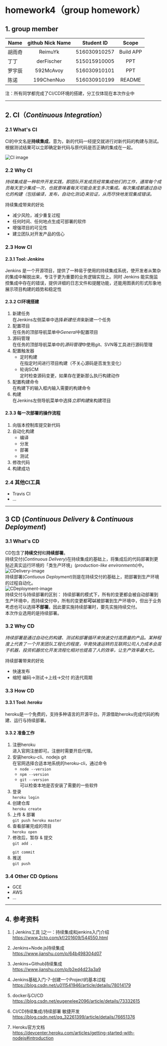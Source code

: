 # homework4（group homework）

## 1. group member  
| Name | github Nick Name | Student ID | Scope |   
| - | :-: | :-: | :-:|  
| 胡雨奇 | ReimuYk | 516030910257 |  Build APP |  
| 丁丁 | derFischer | 515015910005 | PPT |   
| 罗宇辰 | 592McAvoy | 516030910101 | PPT |   
| 陈诺 | 199ChenNuo | 516030910199 | README |  

注：所有同学都完成了CI/CD环境的搭建，分工仅体现在本次作业中  

----

## 2. CI（*Continuous Integration*）  
### 2.1 What's CI  
CI的中文名是**持续集成**，意为，新的代码一经提交就进行对新代码的构建与测试。根据测试结果可以立即确定新代码与原代码是否正确的集成在一起。  
     
![CI image](https://github.com/ReimuYk/hw-CI-CD/blob/master/images/CI.jpg)  

### 2.2 Why CI  
*持续集成是一种软件开发实践，即团队开发成员经常集成他们的工作，通常每个成员每天至少集成一次，也就意味着每天可能会发生多次集成。每次集成都通过自动化的构建（包括编译，发布，自动化测试)来验证，从而尽快地发现集成错误。* 
  
持续集成带来的好处  
- 减少风险，减少重复过程  
- 任何时间、任何地点生成可部署的软件  
- 增强项目的可见性  
- 建立团队对开发产品的信心  

### 2.3 How CI  
#### 2.3.1 Tool: *Jenkins*  
Jenkins 是一个开源项目，提供了一种易于使用的持续集成系统，使开发者从繁杂的集成中解脱出来，专注于更为重要的业务逻辑实现上。同时 Jenkins 能实施监控集成中存在的错误，提供详细的日志文件和提醒功能，还能用图表的形式形象地展示项目构建的趋势和稳定性  
#### 2.3.2 CI环境搭建   
1. 新建任务  
在Jenkins左侧菜单中选择*新建任务*来新建一个任务  
2. 配置项目  
在任务的顶部导航菜单中*General*中配置项目  
3. 源码管理  
在任务的顶部导航菜单中的*源码管理*中使用git、SVN等工具进行源码管理  
4. 配置触发器  
    - 定时构建  
    在指定时间进行项目构建（不关心源码是否发生变化）  
    - 轮询SCM  
    定时检查源码变更，如果存在更新那么执行构建动作  
5. 配置构建命令  
在构建下的输入框内输入需要的构建命令  
6. 构建  
在Jenkins左侧导航菜单中选择*立即构建*来构建项目  
#### 2.3.3 每一次部署的操作流程  
1. 向版本控制库提交新代码  
2. 自动化构建  
    - 编译  
    - 分发  
    - 部署  
    - 测试  
3. 修改代码  
4. 构建成功  

### 2.4 其他CI工具  
- Travis CI
- ...

----
## 3 CD (*Continuous Delivery* & *Continuous Deployment*)  
### 3.1 What's CD
CD包含了**持续交付**和**持续部署**。  
持续交付(*Continuous Delivery*)在持续集成的基础上，将集成后的代码部署到更贴近真实运行环境的「类生产环境」(*production-like environments*)中。  
![CDelivery-image](https://github.com/ReimuYk/hw-CI-CD/blob/master/images/C-Delivery.jpg)  
持续部署(*Contiuous Deployment*)则是在持续交付的基础上，把部署到生产环境的过程自动化。  
![CDeployment-image](https://github.com/ReimuYk/hw-CI-CD/blob/master/images/C-Deployment.jpg)  
持续交付与持续部署的区别： 
持续部署的模式下，所有的变更都会被自动部署到生产环境中，而持续交付中，所有的变更都**可以**被部署到生产环境中，但出于业务考虑也可以选择**不部署**。因此要实施持续部署时，要先实施持续交付。  
本次作业选用的是持续部署。
### 3.2 Why CD  
*持续部署是通过自动化的构建、测试和部署循环来快速交付高质量的产品。某种程度上代表了一个开发团队工程化的程度，毕竟快速运转的互联网公司人力成本会高于机器，投资机器优化开发流程化相对也提高了人的效率，让生产效率最大化。* 
  
持续部署带来的好处
- 快速发布  
- 缩短 编码->测试->上线->交付 的迭代周期  
### 3.3 How CD  
#### 3.3.1 Tool: *heroku*  
heroku是一个免费的，支持多种语言的开源平台。开源借助heroku完成代码的构建、运行与持续部署。  
#### 3.3.2 准备工作  
1. 注册heroku  
    进入官网注册即可。注册时需要开启代理。  
2. 安装heroku-cli、nodejs git  
    在官网选择合适本地系统的heroku-cli，通过命令
    - <code>node --version</code>  
    - <code>npm --version</code>  
    - <code>git --version</code>  
    可以检查本地是否安装了需要的一些软件  
3. 登录  
    <code>heroku login</code>
4. 创建仓库  
    <code>heroku create</code>  
5. 上传 & 部署  
    <code>git push heroku master</code>  
6. 查看部署完成的项目  
    <code>heroku open</code>  
7. 修改后，暂存 & 提交  
    <code>git add .  
    git commit</code>  
8. 推送  
    <code>git push</code>  
### 3.4 Other CD Options  
- GCE  
- AWS  
- ...  

----

## 4. 参考资料  
1. [ Jenkins工具 ]之一：持续集成和jenkins入门介绍  
https://www.2cto.com/kf/201609/544550.html  
  
2. Jenkins+Node.js持续集成  
https://www.jianshu.com/p/64b498304d07  
  
3. Jenkins+Github持续集成  
https://www.jianshu.com/p/b2ed4d23a3a9  
  
4. Jenkins基础入门-7-创建一个Project的基本过程  
https://blog.csdn.net/u011541946/article/details/78014179  
  
5. docker与CI/CD  
https://blog.csdn.net/eugenelee2096/article/details/73332615  
  
6. CI/CD持续集成/持续部署 敏捷开发  
https://blog.csdn.net/qq_32261399/article/details/76651376  
  
7. Heroku官方文档  
https://devcenter.heroku.com/articles/getting-started-with-nodejs#introduction  

